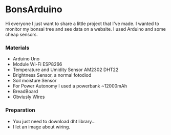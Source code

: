 # BonsArduino

Hi everyone I just want to share a little project that I've made.
I wanted to monitor my bonsai tree and see data on a website.
I used Arduino and some cheap sensors.

### Materials
- Arduino Uno
- Module Wi-Fi ESP8266
- Temperature and Umidity Sensor AM2302 DHT22
- Brightness Sensor, a normal fotodiod
- Soil moisture Sensor
- For Power Autonomy I used a powerbank ~12000mAh
- BreadBoard
- Obviusly Wires

### Preparation
- You just need to download dht library...
- I let an image about wiring.

